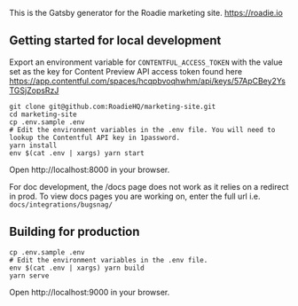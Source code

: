 This is the Gatsby generator for the Roadie marketing site. https://roadie.io

## Getting started for local development

Export an environment variable for `CONTENTFUL_ACCESS_TOKEN` with the value set as the key for Content Preview API
access token found here https://app.contentful.com/spaces/hcqpbvoqhwhm/api/keys/57ApCBey2YsTGSjZopsRzJ

```shell
git clone git@github.com:RoadieHQ/marketing-site.git
cd marketing-site
cp .env.sample .env
# Edit the environment variables in the .env file. You will need to lookup the Contentful API key in 1password.
yarn install
env $(cat .env | xargs) yarn start
```

Open http://localhost:8000 in your browser.

For doc development, the /docs page does not work as it relies on a redirect in prod.
To view docs pages you are working on, enter the full url i.e. `docs/integrations/bugsnag/`

## Building for production

```shell
cp .env.sample .env
# Edit the environment variables in the .env file.
env $(cat .env | xargs) yarn build
yarn serve
```

Open http://localhost:9000 in your browser.
